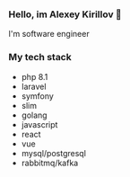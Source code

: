 ### Hello, im Alexey Kirillov 👋

I'm software engineer

### My tech stack
* php 8.1
* laravel
* symfony
* slim
* golang
* javascript
* react
* vue
* mysql/postgresql
* rabbitmq/kafka
